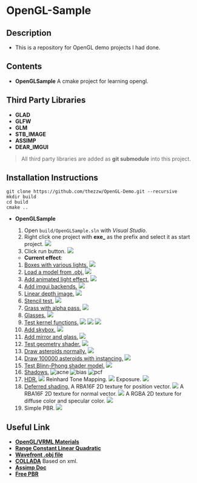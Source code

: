 # __OpenGL-Sample__
## __Description__
* This is a repository for OpenGL demo projects I had done.

## __Contents__
* __OpenGLSample__ A cmake project for learning opengl.

## __Third Party Libraries__
* __GLAD__
* __GLFW__
* __GLM__
* __STB_IMAGE__
* __ASSIMP__
* __DEAR_IMGUI__
> All third party libraries are added as __git submodule__ into this project.

## __Installation Instructions__
```
git clone https://github.com/thezzw/OpenGL-Demo.git --recursive
mkdir build
cd build
cmake ..
```
* __OpenGLSample__

    1. Open `build/OpenGLSample.sln` with _Visual Studio_.
    2. Right click one project with **exe_** as the prefix  and select it as start project.
    ![](assets/readme/vs_config_0.png)
    3. Click run button.
    ![](assets/readme/vs_effect_material.gif)
    * __Current effect__:
    1. [Boxes with various lights.](assets/readme/boxes_with_lights.mp4)
    ![](assets/readme/boxes_with_lights.png)
    2. [Load a model from .obj.](assets/readme/model_load.mp4)
    ![](assets/readme/model_load.png)
    3. [Add animated light effect.](assets/readme/animation_light.mp4)
    ![](assets/readme/animation_light.png)
    4. [Add imgui backends.]()
    ![](assets/readme/imgui_demo.png)
    5. [Linear depth image.]()
    ![](assets/readme/linear_depth.png)
    6. [Stencil test.]()
    ![](assets/readme/two_boxes.png)
    6. [Grass with alpha pass.]()
    ![](assets/readme/grass.png)
    6. [Glasses.]()
    ![](assets/readme/glass.png)
    7. [Test kernel functions.]()
    ![](assets/readme/kernel_sharpen.png)
    ![](assets/readme/kernel_blur.png)
    ![](assets/readme/kernel_edge_detection.png)
    8. [Add skybox.]()
    ![](assets/readme/skybox.png)
    9. [Add mirror and glass.]()
    ![](assets/readme/mirror_glass.png)
    10. [Test geometry shader.]()
    ![](assets/readme/geometry_shader_point_house.png)
    11. [Draw asteroids normally.]()
    ![](assets/readme/normal_belt.png)
    12. [Draw 100000 asteroids with instancing.]()
    ![](assets/readme/instance_100000_belt.png)
    13. [Test Blinn-Phong shader model.]()
    ![](assets/readme/blinn_phong.png)
    14. [Shadows.]()
    ![acne](assets/readme/shadow_acne.png)
    ![bias](assets/readme/shadow_bias.png)
    ![pcf](assets/readme/shadow_pcf.png)
    15. [HDR.]()
    ![](assets/readme/ldr.png)
    Reinhard Tone Mapping.
    ![](assets/readme/hdr_reinhard.png)
    Exposure.
    ![](assets/readme/hdr_exposure_0.1.png)
    16. [Deferred shading.]()
    A RBA16F 2D texture for position vector.
    ![](assets/readme/gbuffer_pos.png)
    A RBA16F 2D texture for normal vector.
    ![](assets/readme/gbuffer_normal.png)
    A RGBA 2D texture for diffuse color and specular color.
    ![](assets/readme/gbuffer_32lights.png)
    1. Simple PBR.
    ![](assets/readme/pbr_simple.png)

## __Useful Link__
* [__OpenGL/VRML Materials__](http://devernay.free.fr/cours/opengl/materials.html)
* [__Range Constant Linear Quadratic__](http://www.ogre3d.org/tikiwiki/tiki-index.php?page=-Point+Light+Attenuation)
* [__Wavefront .obj file__](http://en.wikipedia.org/wiki/Wavefront_.obj_file)
* [__COLLADA__](http://en.wikipedia.org/wiki/COLLADA) Based on xml.
* [__Assimp Doc__](http://assimp.sourceforge.net/lib_html/postprocess_8h.html)
* [__Free PBR__](https://freepbr.com/)